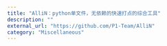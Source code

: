 ```yaml
---
title: "AlliN：python单文件，无依赖的快速打点的综合工具"
description: ""
external_url: "https://github.com/P1-Team/AlliN"
category: "Miscellaneous"
---
```

